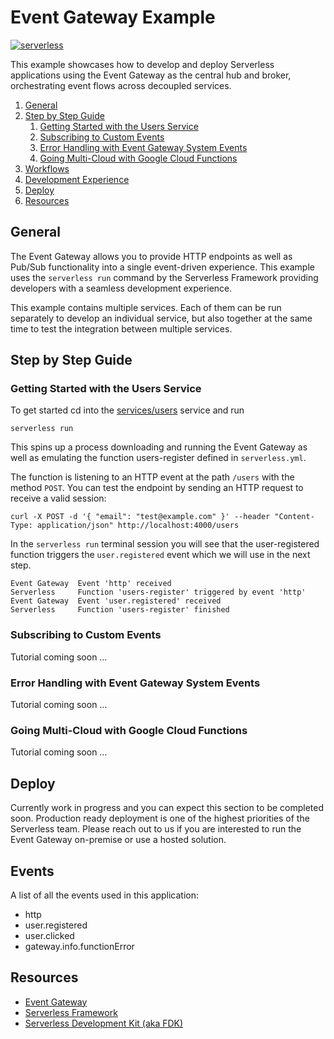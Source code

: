 # Event Gateway Example

[![serverless](http://public.serverless.com/badges/v3.svg)](http://www.serverless.com)

This example showcases how to develop and deploy Serverless applications using the Event Gateway as the central hub and broker, orchestrating event flows across decoupled services.

1. [General](#general)
1. [Step by Step Guide](#step-by-step-guide)
    1. [Getting Started with the Users Service](#getting-started-with-the-users-service)
    1. [Subscribing to Custom Events](#subscribing-to-custom-events)
    1. [Error Handling with Event Gateway System Events](#error-handling-with-event-gateway-system-events)
    1. [Going Multi-Cloud with Google Cloud Functions](#going-multi-cloud-with-google-cloud-functions)
1. [Workflows](#workflows)
1. [Development Experience](#development-experience)
1. [Deploy](#deploy)
1. [Resources](#resources)

## General

The Event Gateway allows you to provide HTTP endpoints as well as Pub/Sub functionality into a single event-driven experience. This example uses the `serverless run` command by the Serverless Framework providing developers with a seamless development experience.

This example contains multiple services. Each of them can be run separately to develop an individual service, but also together at the same time to test the integration between multiple services.

## Step by Step Guide

### Getting Started with the Users Service

To get started cd into the [services/users](https://github.com/serverless/event-gateway-example/tree/master/services/users) service and run

```
serverless run
```

This spins up a process downloading and running the Event Gateway as well as emulating the function users-register defined in `serverless.yml`.

The function is listening to an HTTP event at the path `/users` with the method `POST`. You can test the endpoint by sending an HTTP request to receive a valid session:

```
curl -X POST -d '{ "email": "test@example.com" }' --header "Content-Type: application/json" http://localhost:4000/users
```

In the `serverless run` terminal session you will see that the user-registered function triggers the `user.registered` event which we will use in the next step.

```
Event Gateway  Event 'http' received
Serverless     Function 'users-register' triggered by event 'http'
Event Gateway  Event 'user.registered' received
Serverless     Function 'users-register' finished
```

### Subscribing to Custom Events

Tutorial coming soon …

### Error Handling with Event Gateway System Events

Tutorial coming soon …

### Going Multi-Cloud with Google Cloud Functions

Tutorial coming soon …

## Deploy

Currently work in progress and you can expect this section to be completed soon. Production ready deployment is one of the highest priorities of the Serverless team. Please reach out to us if you are interested to run the Event Gateway on-premise or use a hosted solution.

## Events

A list of all the events used in this application:

- http
- user.registered
- user.clicked
- gateway.info.functionError

## Resources

- [Event Gateway](https://github.com/serverless/event-gateway)
- [Serverless Framework](https://github.com/serverless/serverless)
- [Serverless Development Kit (aka FDK)](https://github.com/serverless/fdk)
